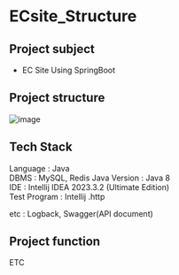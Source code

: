 # ECsite_Structure

## Project subject 
- EC Site Using SpringBoot

## Project structure
![image](https://user-images.githubusercontent.com/94863168/229589421-829e0ea0-a89b-4494-a4d8-91b9cb952c5e.png)

## Tech Stack
Language : Java  
DBMS : MySQL, Redis
Java Version : Java 8  
IDE : Intellij IDEA 2023.3.2 (Ultimate Edition)  
Test Program : Intellij .http


etc : Logback, Swagger(API document)  

## Project function


ETC

